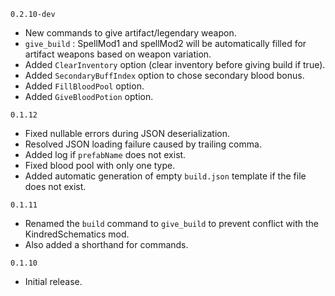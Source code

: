 `0.2.10-dev`
- New commands to give artifact/legendary weapon.
- `give_build` : SpellMod1 and spellMod2 will be automatically filled for artifact weapons based on weapon variation.
- Added `ClearInventory` option (clear inventory before giving build if true).
- Added `SecondaryBuffIndex` option to chose secondary blood bonus.
- Added `FillBloodPool` option.
- Added `GiveBloodPotion` option.

`0.1.12`
- Fixed nullable errors during JSON deserialization.
- Resolved JSON loading failure caused by trailing comma.
- Added log if `prefabName` does not exist.
- Fixed blood pool with only one type.
- Added automatic generation of empty `build.json` template if the file does not exist.

`0.1.11`
- Renamed the `build` command to `give_build` to prevent conflict with the KindredSchematics mod.
- Also added a shorthand for commands.

`0.1.10`
- Initial release.